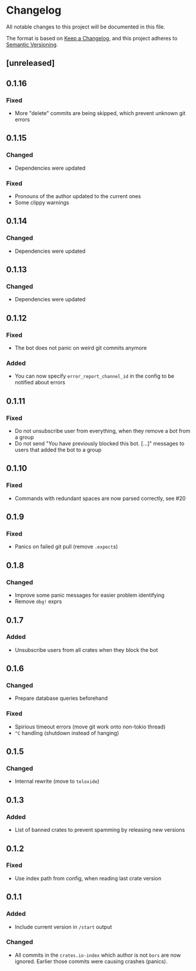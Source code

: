 # Changelog

All notable changes to this project will be documented in this file.

The format is based on [Keep a Changelog](https://keepachangelog.com/en/1.0.0/),
and this project adheres to [Semantic Versioning](https://semver.org/spec/v2.0.0.html).

## [unreleased]

## 0.1.16

### Fixed

- More "delete" commits are being skipped, which prevent unknown git errors

## 0.1.15

### Changed

- Dependencies were updated

### Fixed

- Pronouns of the author updated to the current ones
- Some clippy warnings

## 0.1.14

### Changed

- Dependencies were updated

## 0.1.13

### Changed

- Dependencies were updated

## 0.1.12

### Fixed

- The bot does not panic on weird git commits anymore

### Added

- You can now specify `error_report_channel_id` in the config to be notified about errors

## 0.1.11

### Fixed

- Do not unsubscribe user from everything, when they remove a bot from a group
- Do not send "You have previously blocked this bot. [...]" messages to users that added the bot to a group

## 0.1.10

### Fixed

- Commands with redundant spaces are now parsed correctly, see #20

## 0.1.9

### Fixed

- Panics on failed git pull (remove `.expect`s)

## 0.1.8

### Changed

- Improve some panic messages for easier problem identifying
- Remove `dbg!` exprs

## 0.1.7

### Added

- Unsubscribe users from all crates when they block the bot

## 0.1.6

### Changed

- Prepare database queries beforehand

### Fixed

- Spirious timeout errors (move git work onto non-tokio thread)
- `^C` handling (shutdown instead of hanging)

## 0.1.5

### Changed

- Internal rewrite (move to `teloxide`)

## 0.1.3

### Added

- List of banned crates to prevent spamming by releasing new versions

## 0.1.2

### Fixed

- Use index path from config, when reading last crate version 

## 0.1.1

### Added

- Include current version in `/start` output

### Changed

- All commits in the `crates.io-index` which author is not `bors` are now ignored. Earlier those commits were causing 
  crashes (panics).
